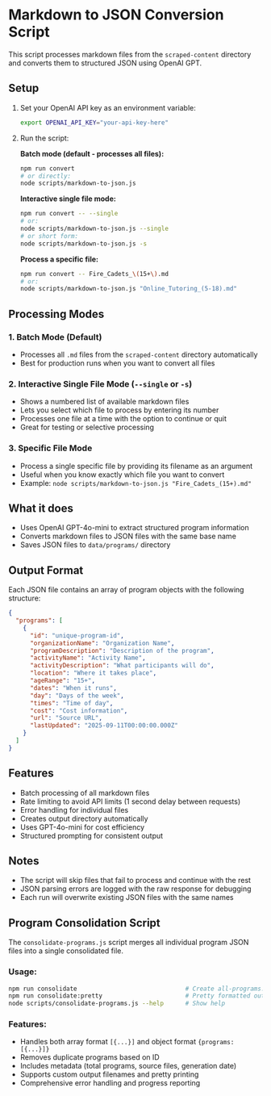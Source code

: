 # Markdown to JSON Conversion Script

This script processes markdown files from the `scraped-content` directory and converts them to structured JSON using OpenAI GPT.

## Setup

1. Set your OpenAI API key as an environment variable:

   ```bash
   export OPENAI_API_KEY="your-api-key-here"
   ```

2. Run the script:

   **Batch mode (default - processes all files):**

   ```bash
   npm run convert
   # or directly:
   node scripts/markdown-to-json.js
   ```

   **Interactive single file mode:**

   ```bash
   npm run convert -- --single
   # or:
   node scripts/markdown-to-json.js --single
   # or short form:
   node scripts/markdown-to-json.js -s
   ```

   **Process a specific file:**

   ```bash
   npm run convert -- Fire_Cadets_\(15+\).md
   # or:
   node scripts/markdown-to-json.js "Online_Tutoring_(5-18).md"
   ```

## Processing Modes

### 1. Batch Mode (Default)

- Processes all `.md` files from the `scraped-content` directory automatically
- Best for production runs when you want to convert all files

### 2. Interactive Single File Mode (`--single` or `-s`)

- Shows a numbered list of available markdown files
- Lets you select which file to process by entering its number
- Processes one file at a time with the option to continue or quit
- Great for testing or selective processing

### 3. Specific File Mode

- Process a single specific file by providing its filename as an argument
- Useful when you know exactly which file you want to convert
- Example: `node scripts/markdown-to-json.js "Fire_Cadets_(15+).md"`

## What it does

- Uses OpenAI GPT-4o-mini to extract structured program information
- Converts markdown files to JSON files with the same base name
- Saves JSON files to `data/programs/` directory

## Output Format

Each JSON file contains an array of program objects with the following structure:

```json
{
  "programs": [
    {
      "id": "unique-program-id",
      "organizationName": "Organization Name",
      "programDescription": "Description of the program",
      "activityName": "Activity Name",
      "activityDescription": "What participants will do",
      "location": "Where it takes place",
      "ageRange": "15+",
      "dates": "When it runs",
      "day": "Days of the week",
      "times": "Time of day",
      "cost": "Cost information",
      "url": "Source URL",
      "lastUpdated": "2025-09-11T00:00:00.000Z"
    }
  ]
}
```

## Features

- Batch processing of all markdown files
- Rate limiting to avoid API limits (1 second delay between requests)
- Error handling for individual files
- Creates output directory automatically
- Uses GPT-4o-mini for cost efficiency
- Structured prompting for consistent output

## Notes

- The script will skip files that fail to process and continue with the rest
- JSON parsing errors are logged with the raw response for debugging
- Each run will overwrite existing JSON files with the same names

## Program Consolidation Script

The `consolidate-programs.js` script merges all individual program JSON files into a single consolidated file.

### Usage:

```bash
npm run consolidate                              # Create all-programs.json
npm run consolidate:pretty                       # Pretty formatted output
node scripts/consolidate-programs.js --help      # Show help
```

### Features:

- Handles both array format `[{...}]` and object format `{programs: [{...}]}`
- Removes duplicate programs based on ID
- Includes metadata (total programs, source files, generation date)
- Supports custom output filenames and pretty printing
- Comprehensive error handling and progress reporting
